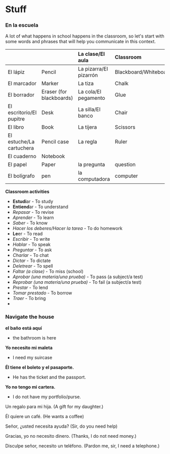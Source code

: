 # Stuff

### En la escuela

A lot of what happens in school happens in the classroom, so let's start with some words and phrases that will help you communicate in this context.

|  |  | La clase/El aula | Classroom |
| :--- | :--- | :--- | :--- |
| El lápiz | Pencil | La pizarra/El pizarrón | Blackboard/Whiteboard |
| El marcador | Marker | La tiza | Chalk |
| El borrador | Eraser \(for blackboards\) | La cola/El pegamento | Glue |
| El escritorio/El pupitre | Desk | La silla/El banco | Chair |
| El libro | Book | La tijera | Scissors |
| El estuche/La cartuchera | Pencil case | La regla | Ruler |
| El cuaderno | Notebook |  |  |
| El papel | Paper | la pregunta | question |
| El bolígrafo | pen | la computadora | computer |

**Classroom activities**

* **Estudi**ar - To study
* **Entiend**ar - To understand
* _Repasar_ - To revise
* _Aprender_ - To learn
* _Saber_ - To know
* _Hacer los deberes/Hacer la tarea_ - To do homework
* **Le**er - To read
* _Escribir_ - To write
* _Hablar_ - To speak
* _Preguntar_ - To ask
* _Charlar_ - To chat
* _Dictar_ - To dictate
* _Deletrear_ - To spell
* _Faltar \(a clase\)_ - To miss \(school\)
* _Aprobar \(una materia/una prueba\)_ - To pass \(a subject/a test\)
* _Reprobar \(una materia/una prueba\)_ - To fail \(a subject/a test\)
* _Prestar_ - To lend
* _Tomar prestado_ - To borrow
* _Traer_ - To bring
* 
### Navigate the house

**el baño está aquí**

* the bathroom is here

**Yo necesito mi maleta**

* I need my suircase

**Él tiene el boleto y el pasaporte.**

* He has the ticket and the passport.

**Yo no tengo mi cartera.**

* I do not have my portfolio/purse.

Un regalo para mi hija. \(A gift for my daughter.\)

Él quiere un café. \(He wants a coffee\)

Señor, ¿usted necesita ayuda? \(Sir, do you need help\)

Gracias, yo no necesito dinero. \(Thanks, I do not need money.\)

Disculpe señor, necesito un teléfono. \(Pardon me, sir, I need a telephone.\)

